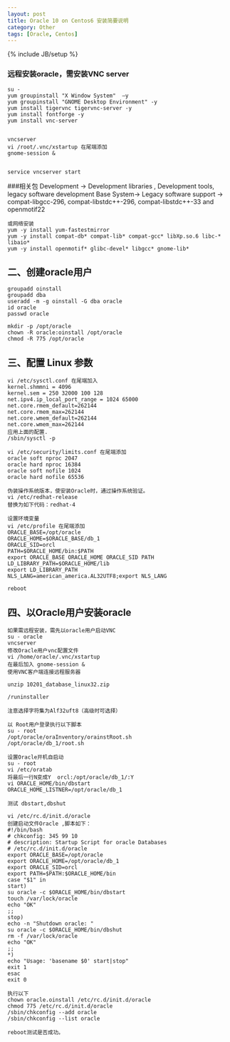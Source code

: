 ```yaml
---
layout: post
title: Oracle 10 on Centos6 安装简要说明
category: Other
tags: [Oracle, Centos]
---
```

{% include JB/setup %}

### 远程安装oracle，需安装VNC server
	su -
	yum groupinstall "X Window System"  –y
	yum groupinstall "GNOME Desktop Environment" -y
	yum install tigervnc tigervnc-server -y 
	yum install fontforge -y 
	yum install vnc-server
	

    vncserver 
    vi /root/.vnc/xstartup 在尾端添加
    gnome-session &


	service vncserver start
###相关包
	Development ->  Development libraries , Development tools, legacy software development
	Base System-> Legacy software support -> compat-libgcc-296, compat-libstdc++-296, 
	compat-libstdc++-33 and openmotif22

	或网络安装
	yum -y install yum-fastestmirror 
	yum -y install compat-db* compat-lib* compat-gcc* libXp.so.6 libc-* libaio* 
	yum -y install openmotif* glibc-devel* libgcc* gnome-lib* 
	
## 二、创建oracle用户
	groupadd oinstall
	groupadd dba
	useradd -m -g oinstall -G dba oracle
	id oracle
	passwd oracle  

	mkdir -p /opt/oracle
	chown -R oracle:oinstall /opt/oracle
	chmod -R 775 /opt/oracle

## 三、配置 Linux 参数
	vi /etc/sysctl.conf 在尾端加入
	kernel.shmmni = 4096 
	kernel.sem = 250 32000 100 128 
	net.ipv4.ip_local_port_range = 1024 65000 
	net.core.rmem_default=262144
	net.core.rmem_max=262144
	net.core.wmem_default=262144 
	net.core.wmem_max=262144
	应用上面的配置.
	/sbin/sysctl -p 

	vi /etc/security/limits.conf 在尾端添加
	oracle soft nproc 2047
	oracle hard nproc 16384
	oracle soft nofile 1024
	oracle hard nofile 65536

	伪装操作系统版本，使安装Oracle时，通过操作系统验证。
	vi /etc/redhat-release
	替换为如下代码：redhat-4

	设置环境变量
	vi /etc/profile 在尾端添加
	ORACLE_BASE=/opt/oracle
	ORACLE_HOME=$ORACLE_BASE/db_1
	ORACLE_SID=orcl
	PATH=$ORACLE_HOME/bin:$PATH
	export ORACLE_BASE ORACLE_HOME ORACLE_SID PATH
	LD_LIBRARY_PATH=$ORACLE_HOME/lib
	export LD_LIBRARY_PATH
	NLS_LANG=american_america.AL32UTF8;export NLS_LANG

	reboot

## 四、以Oracle用户安装oracle

    如果需远程安装，需先以oracle用户启动VNC 	
	su - oracle
	vncserver
	修改Oracle用户vnc配置文件 
	vi /home/oracle/.vnc/xstartup  
	在最后加入 gnome-session &
	使用VNC客户端连接远程服务器
	
	unzip 10201_database_linux32.zip 

	/runinstaller

	注意选择字符集为Alf32uft8（高级时可选择）

	以 Root用户登录执行以下脚本
	su - root
	/opt/oracle/oraInventory/orainstRoot.sh
	/opt/oracle/db_1/root.sh

	设置Oracle开机自启动
	su - root
	vi /etc/oratab
	将最后一行N变成Y  orcl:/opt/oracle/db_1/:Y
	vi ORACLE_HOME/bin/dbstart
	ORACLE_HOME_LISTNER=/opt/oracle/db_1

	测试 dbstart,dbshut

	vi /etc/rc.d/init.d/oracle
	创建启动文件Oracle ,脚本如下：
	#!/bin/bash
	# chkconfig: 345 99 10
	# description: Startup Script for oracle Databases
	# /etc/rc.d/init.d/oracle
	export ORACLE_BASE=/opt/oracle
	export ORACLE_HOME=/opt/oracle/db_1
	export ORACLE_SID=orcl
	export PATH=$PATH:$ORACLE_HOME/bin
	case "$1" in
	start)
	su oracle -c $ORACLE_HOME/bin/dbstart
	touch /var/lock/oracle
	echo "OK"
	;;
	stop)
	echo -n "Shutdown oracle: "
	su oracle -c $ORACLE_HOME/bin/dbshut
	rm -f /var/lock/oracle
	echo "OK"
	;;
	*)
	echo "Usage: 'basename $0' start|stop"
	exit 1
	esac
	exit 0

	执行以下
	chown oracle.oinstall /etc/rc.d/init.d/oracle
	chmod 775 /etc/rc.d/init.d/oracle
	/sbin/chkconfig --add oracle
	/sbin/chkconfig --list oracle

	reboot测试是否成功。


